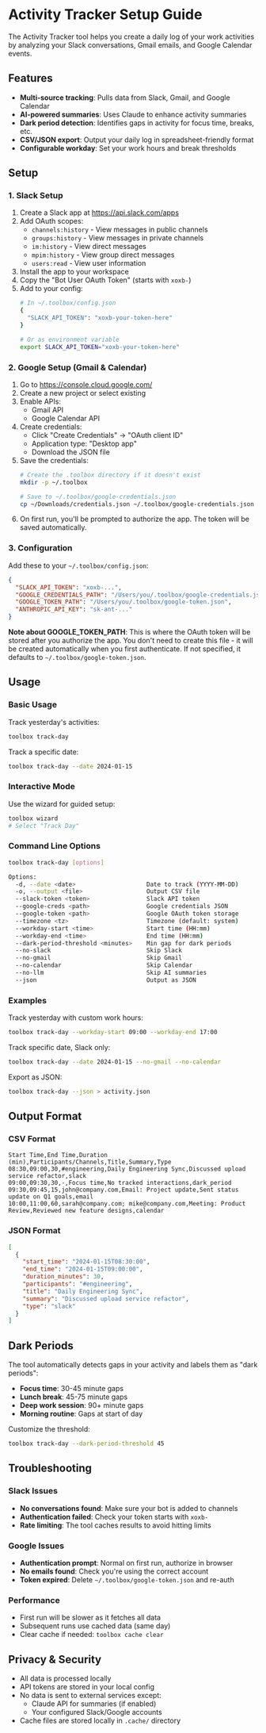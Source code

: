 # Activity Tracker Setup Guide

The Activity Tracker tool helps you create a daily log of your work activities by analyzing your Slack conversations, Gmail emails, and Google Calendar events.

## Features

- **Multi-source tracking**: Pulls data from Slack, Gmail, and Google Calendar
- **AI-powered summaries**: Uses Claude to enhance activity summaries
- **Dark period detection**: Identifies gaps in activity for focus time, breaks, etc.
- **CSV/JSON export**: Output your daily log in spreadsheet-friendly format
- **Configurable workday**: Set your work hours and break thresholds

## Setup

### 1. Slack Setup

1. Create a Slack app at https://api.slack.com/apps
2. Add OAuth scopes:
   - `channels:history` - View messages in public channels
   - `groups:history` - View messages in private channels
   - `im:history` - View direct messages
   - `mpim:history` - View group direct messages
   - `users:read` - View user information
3. Install the app to your workspace
4. Copy the "Bot User OAuth Token" (starts with `xoxb-`)
5. Add to your config:
   ```bash
   # In ~/.toolbox/config.json
   {
     "SLACK_API_TOKEN": "xoxb-your-token-here"
   }
   
   # Or as environment variable
   export SLACK_API_TOKEN="xoxb-your-token-here"
   ```

### 2. Google Setup (Gmail & Calendar)

1. Go to https://console.cloud.google.com/
2. Create a new project or select existing
3. Enable APIs:
   - Gmail API
   - Google Calendar API
4. Create credentials:
   - Click "Create Credentials" → "OAuth client ID"
   - Application type: "Desktop app"
   - Download the JSON file
5. Save the credentials:
   ```bash
   # Create the .toolbox directory if it doesn't exist
   mkdir -p ~/.toolbox
   
   # Save to ~/.toolbox/google-credentials.json
   cp ~/Downloads/credentials.json ~/.toolbox/google-credentials.json
   ```
6. On first run, you'll be prompted to authorize the app. The token will be saved automatically.

### 3. Configuration

Add these to your `~/.toolbox/config.json`:

```json
{
  "SLACK_API_TOKEN": "xoxb-...",
  "GOOGLE_CREDENTIALS_PATH": "/Users/you/.toolbox/google-credentials.json",
  "GOOGLE_TOKEN_PATH": "/Users/you/.toolbox/google-token.json",
  "ANTHROPIC_API_KEY": "sk-ant-..."
}
```

**Note about GOOGLE_TOKEN_PATH**: This is where the OAuth token will be stored after you authorize the app. You don't need to create this file - it will be created automatically when you first authenticate. If not specified, it defaults to `~/.toolbox/google-token.json`.

## Usage

### Basic Usage

Track yesterday's activities:
```bash
toolbox track-day
```

Track a specific date:
```bash
toolbox track-day --date 2024-01-15
```

### Interactive Mode

Use the wizard for guided setup:
```bash
toolbox wizard
# Select "Track Day"
```

### Command Line Options

```bash
toolbox track-day [options]

Options:
  -d, --date <date>                    Date to track (YYYY-MM-DD)
  -o, --output <file>                  Output CSV file
  --slack-token <token>                Slack API token
  --google-creds <path>                Google credentials JSON
  --google-token <path>                Google OAuth token storage
  --timezone <tz>                      Timezone (default: system)
  --workday-start <time>               Start time (HH:mm)
  --workday-end <time>                 End time (HH:mm)
  --dark-period-threshold <minutes>    Min gap for dark periods
  --no-slack                           Skip Slack
  --no-gmail                           Skip Gmail
  --no-calendar                        Skip Calendar
  --no-llm                             Skip AI summaries
  --json                               Output as JSON
```

### Examples

Track yesterday with custom work hours:
```bash
toolbox track-day --workday-start 09:00 --workday-end 17:00
```

Track specific date, Slack only:
```bash
toolbox track-day --date 2024-01-15 --no-gmail --no-calendar
```

Export as JSON:
```bash
toolbox track-day --json > activity.json
```

## Output Format

### CSV Format
```csv
Start Time,End Time,Duration (min),Participants/Channels,Title,Summary,Type
08:30,09:00,30,#engineering,Daily Engineering Sync,Discussed upload service refactor,slack
09:00,09:30,30,-,Focus time,No tracked interactions,dark_period
09:30,09:45,15,john@company.com,Email: Project update,Sent status update on Q1 goals,email
10:00,11:00,60,sarah@company.com; mike@company.com,Meeting: Product Review,Reviewed new feature designs,calendar
```

### JSON Format
```json
[
  {
    "start_time": "2024-01-15T08:30:00",
    "end_time": "2024-01-15T09:00:00",
    "duration_minutes": 30,
    "participants": "#engineering",
    "title": "Daily Engineering Sync",
    "summary": "Discussed upload service refactor",
    "type": "slack"
  }
]
```

## Dark Periods

The tool automatically detects gaps in your activity and labels them as "dark periods":

- **Focus time**: 30-45 minute gaps
- **Lunch break**: 45-75 minute gaps  
- **Deep work session**: 90+ minute gaps
- **Morning routine**: Gaps at start of day

Customize the threshold:
```bash
toolbox track-day --dark-period-threshold 45
```

## Troubleshooting

### Slack Issues

- **No conversations found**: Make sure your bot is added to channels
- **Authentication failed**: Check your token starts with `xoxb-`
- **Rate limiting**: The tool caches results to avoid hitting limits

### Google Issues

- **Authentication prompt**: Normal on first run, authorize in browser
- **No emails found**: Check you're using the correct account
- **Token expired**: Delete `~/.toolbox/google-token.json` and re-auth

### Performance

- First run will be slower as it fetches all data
- Subsequent runs use cached data (same day)
- Clear cache if needed: `toolbox cache clear`

## Privacy & Security

- All data is processed locally
- API tokens are stored in your local config
- No data is sent to external services except:
  - Claude API for summaries (if enabled)
  - Your configured Slack/Google accounts
- Cache files are stored locally in `.cache/` directory